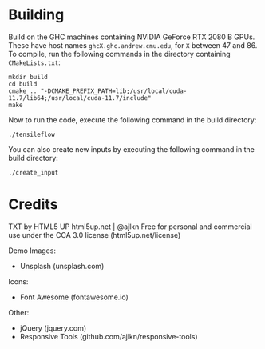 # Building #
Build on the GHC machines containing NVIDIA GeForce RTX 2080 B GPUs. These have host names ```ghcX.ghc.andrew.cmu.edu```, for ```X``` between 47 and 86. To compile, run the following commands in the directory containing ```CMakeLists.txt```:
```
mkdir build
cd build
cmake .. "-DCMAKE_PREFIX_PATH=lib;/usr/local/cuda-11.7/lib64;/usr/local/cuda-11.7/include"
make
```
Now to run the code, execute the following command in the build directory:
```
./tensileflow
```
You can also create new inputs by executing the following command in the build directory:
<!-- TODO: Explain how to use this executable -->
```
./create_input
```

# Credits #
TXT by HTML5 UP
html5up.net | @ajlkn
Free for personal and commercial use under the CCA 3.0 license (html5up.net/license)

Demo Images:
- Unsplash (unsplash.com)

Icons:
- Font Awesome (fontawesome.io)

Other:
- jQuery (jquery.com)
- Responsive Tools (github.com/ajlkn/responsive-tools)
